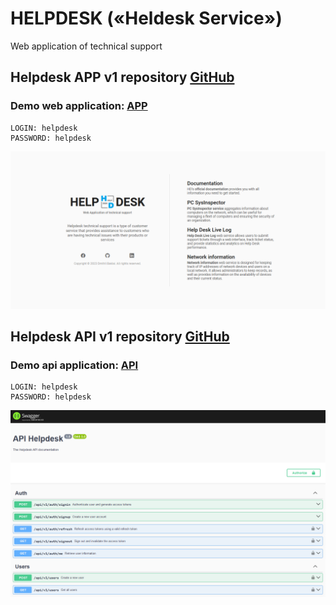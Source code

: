 # HELPDESK («Heldesk Service»)

Web application of technical support

## Helpdesk APP v1 repository [GitHub](https://github.com/baklai/helpdesk-app-v1)

### Demo web application: [APP](https://helpdesk-service.netlify.app)

```
LOGIN: helpdesk
PASSWORD: helpdesk
```

<img src="preview-app.png">

## Helpdesk API v1 repository [GitHub](https://github.com/baklai/helpdesk-api-v1)

### Demo api application: [API](https://helpdesk-api-l8pk.onrender.com/api/v1)

```
LOGIN: helpdesk
PASSWORD: helpdesk
```

<img src="preview-api.png">
